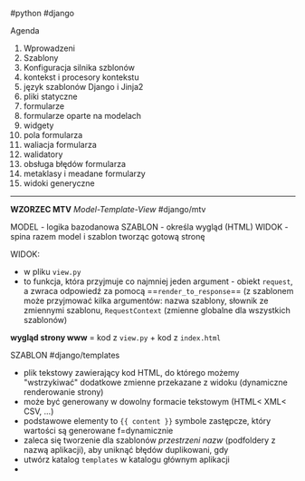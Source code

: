 #python #django 

Agenda
1. Wprowadzeni
2. Szablony
3. Konfiguracja silnika szblonów
4. kontekst i procesory kontekstu
5. język szablonów Django i Jinja2
6. pliki statyczne
7. formularze
8. formularze oparte na modelach
9. widgety
10. pola formularza
11. waliacja formularza
12. walidatory
13. obsługa błędów formularza
14. metaklasy i meadane formularzy
15. widoki generyczne

--------------
**WZORZEC MTV** *Model-Template-View*
#django/mtv

MODEL - logika bazodanowa
SZABLON - określa wygląd (HTML)
WIDOK - spina razem model i szablon tworząc gotową stronę

WIDOK:
- w pliku `view.py` 
- to funkcja, która przyjmuje co najmniej jeden argument - obiekt `request`, a zwraca odpowiedź za pomocą ==`render_to_response`== (z szablonem może przyjmować kilka argumentów: nazwa szablony, słownik ze zmiennymi szablonu, `RequestContext` (zmienne globalne dla wszystkich szablonów)

**wygląd strony www** = kod z `view.py` + kod z `index.html`

SZABLON
#django/templates 
- plik tekstowy zawierający kod HTML, do którego możemy "wstrzykiwać" dodatkowe zmienne przekazane z widoku (dynamiczne renderowanie strony)
- może być generowany w dowolny formacie tekstowym (HTML< XML< CSV, ...)
- podstawowe elementy to `{{ content }}` symbole zastępcze, który wartości są generowane f=dynamicznie
- zaleca się tworzenie dla szablonów *przestrzeni nazw* (podfoldery z nazwą aplikacji), aby uniknąć błędów duplikowani, gdy
- utwórz katalog `templates` w katalogu głównym aplikacji
- 





